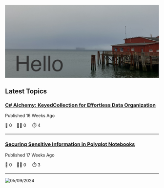 ![Hello!](https://github.com/mjamesharmon/mjamesharmon/blob/main/assets/img/hello.jpg?raw=true)
## Latest Topics
### [C# Alchemy: KeyedCollection for Effortless Data Organization](https://dev.to/mjamesharmon/c-alchemy-keyedcollection-for-effortless-data-organization-4bi)

Published 16 Weeks Ago

  💬 0 &nbsp;&nbsp; 👍🏻 0 &nbsp; &nbsp; ⏱️ 4

---
### [Securing Sensitive Information in Polyglot Notebooks](https://dev.to/mjamesharmon/securing-sensitive-information-in-polyglot-notebooks-2jh0)

Published 17 Weeks Ago

  💬 0 &nbsp;&nbsp; 👍🏻 0 &nbsp; &nbsp; ⏱️ 3

---


<picture>
<source media="(prefers-color-scheme: dark)"srcset="https://mjamesharmon.github.io/nonbinary-binary-calendar/calendar-dark.svg" >
<source media="(prefers-color-scheme: light)"srcset="https://mjamesharmon.github.io/nonbinary-binary-calendar/calendar-light.svg" >
<img alt="05/09/2024" src="" >
</picture>


